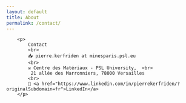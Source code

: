 ```yaml
---
layout: default
title: About
permalink: /contact/
---
```


        <p>
            Contact
            <br>
            📥 pierre.kerfriden at minesparis.psl.eu 
            <br>
            ✉️ Centre des Matériaux - PSL University,  <br>
             21 allée des Marronniers, 78000 Versailles 
            <br>
            💼 <a href="https://www.linkedin.com/in/pierrekerfriden/?originalSubdomain=fr">LinkedIn</a> 
        </p>

